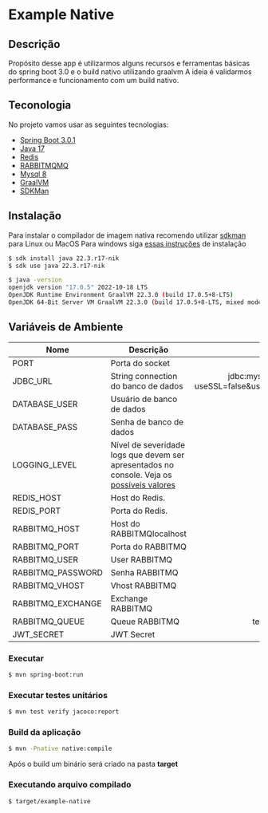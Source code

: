 # Example Native


## Descrição

Propósito desse app é utilizarmos alguns recursos e ferramentas básicas do spring boot 3.0 e o build nativo utilizando graalvm
A ideia é validarmos performance e funcionamento com um build nativo.

## Teconologia

No projeto vamos usar as seguintes tecnologias:

- [Spring Boot 3.0.1](https://spring.io/projects/spring-boot)
- [Java 17](https://www.oracle.com/java/technologies/javase/jdk17-archive-downloads.html)
- [Redis](https://redis.io/)
- [RABBITMQMQ](https://www.RABBITMQmq.com/)
- [Mysql 8](https://www.mysql.com/)
- [GraalVM](https://www.graalvm.org/java/)
- [SDKMan](https://sdkman.io/)

## Instalação
Para instalar o compilador de imagem nativa recomendo utilizar [sdkman](https://sdkman.io/) para Linux ou MacOS
Para windows siga [essas instruções](https://medium.com/graalvm/using-graalvm-and-native-image-on-windows-10-9954dc071311) de instalação

```sh
$ sdk install java 22.3.r17-nik
$ sdk use java 22.3.r17-nik
```

```sh
$ java -version
openjdk version "17.0.5" 2022-10-18 LTS
OpenJDK Runtime Environment GraalVM 22.3.0 (build 17.0.5+8-LTS)
OpenJDK 64-Bit Server VM GraalVM 22.3.0 (build 17.0.5+8-LTS, mixed mode)

```

## Variáveis de Ambiente
| Nome | Descrição | Valor Padrão |
|------|-----------|:------------:|
PORT|Porta do socket|8080
JDBC_URL|String connection do banco de dados|jdbc:mysql://localhost:3306/database?useSSL=false&useTimezone=true&serverTimezone=UTC
DATABASE_USER|Usuário de banco de dados|root
DATABASE_PASS|Senha de banco de dados|root
LOGGING_LEVEL|Nível de severidade logs que devem ser apresentados no console. Veja os [possíveis valores](https://logging.apache.org/log4j/2.x/manual/customloglevels.html)|info
REDIS_HOST|Host do Redis.|locahost
REDIS_PORT|Porta do Redis.|6379
RABBITMQ_HOST|Host do RABBITMQlocalhost
RABBITMQ_PORT|Porta do RABBITMQ|5672
RABBITMQ_USER|User RABBITMQ
RABBITMQ_PASSWORD|Senha RABBITMQ
RABBITMQ_VHOST|Vhost RABBITMQ| teste_performance
RABBITMQ_EXCHANGE|Exchange RABBITMQ| teste_key
RABBITMQ_QUEUE|Queue RABBITMQ| teste_performance_queue
JWT_SECRET|JWT Secret| teste


### Executar
```sh
$ mvn spring-boot:run
```

### Executar testes unitários
```sh
$ mvn test verify jacoco:report
```
### Build da aplicação
```sh
$ mvn -Pnative native:compile
```
Após o build um binário será criado na pasta **target**
### Executando arquivo compilado
```sh
$ target/example-native
```

